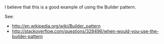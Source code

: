 I believe that this is a good example of using the Builder pattern.

See:
* http://en.wikipedia.org/wiki/Builder_pattern
* http://stackoverflow.com/questions/328496/when-would-you-use-the-builder-pattern